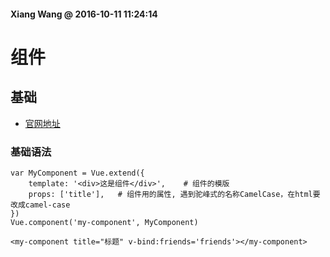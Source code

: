 #### Xiang Wang @ 2016-10-11 11:24:14

# 组件

## 基础 
* [官网地址](http://cn.vuejs.org/guide/components.html)

### 基础语法

    var MyComponent = Vue.extend({
        template: '<div>这是组件</div>',    # 组件的模版
        props: ['title'],   # 组件用的属性, 遇到驼峰式的名称CamelCase，在html要改成camel-case
    })
    Vue.component('my-component', MyComponent)

    <my-component title="标题" v-bind:friends='friends'></my-component>
